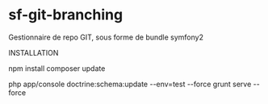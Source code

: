 # sf-git-branching
Gestionnaire de repo GIT, sous forme de bundle symfony2


INSTALLATION

npm install
composer update

php app/console doctrine:schema:update --env=test --force
grunt serve --force
